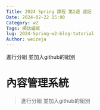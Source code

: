 ```yaml
---
Title: 2024 Spring 課程 第2週 週記
Date: 2024-02-22 15:00
Category: w2
Tags: 網誌編寫
lug: 2024-Spring-w2-blog-tutorial
Author: weizeja
---
```


進行分組 並加入github的組別

<!-- PELICAN_END_SUMMARY -->

# 內容管理系統
> 進行分組 並加入github的組別
